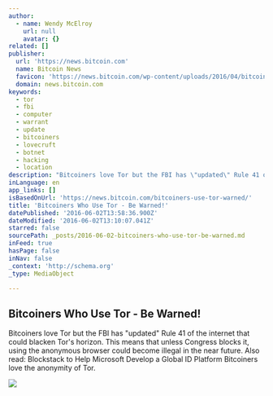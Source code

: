 ```yaml
---
author:
  - name: Wendy McElroy
    url: null
    avatar: {}
related: []
publisher:
  url: 'https://news.bitcoin.com'
  name: Bitcoin News
  favicon: 'https://news.bitcoin.com/wp-content/uploads/2016/04/bitcoin_fav.png'
  domain: news.bitcoin.com
keywords:
  - tor
  - fbi
  - computer
  - warrant
  - update
  - bitcoiners
  - lovecruft
  - botnet
  - hacking
  - location
description: "Bitcoiners love Tor but the FBI has \"updated\" Rule 41 of the internet that could blacken Tor's horizon. This means that unless Congress blocks it, using the anonymous browser could become illegal in the near future. Also read: Blockstack to Help Microsoft Develop a Global ID Platform Bitcoiners love the anonymity of Tor."
inLanguage: en
app_links: []
isBasedOnUrl: 'https://news.bitcoin.com/bitcoiners-use-tor-warned/'
title: 'Bitcoiners Who Use Tor - Be Warned!'
datePublished: '2016-06-02T13:58:36.900Z'
dateModified: '2016-06-02T13:10:07.041Z'
starred: false
sourcePath: _posts/2016-06-02-bitcoiners-who-use-tor-be-warned.md
inFeed: true
hasPage: false
inNav: false
_context: 'http://schema.org'
_type: MediaObject

---
```

<article style=""><h1>Bitcoiners Who Use Tor - Be Warned!</h1><p>Bitcoiners love Tor but the FBI has "updated" Rule 41 of the internet that could blacken Tor's horizon. This means that unless Congress blocks it, using the anonymous browser could become illegal in the near future. Also read: Blockstack to Help Microsoft Develop a Global ID Platform Bitcoiners love the anonymity of Tor.</p><img src="https://news.bitcoin.com/wp-content/uploads/2016/06/internet_anonymity.jpg" /></article>